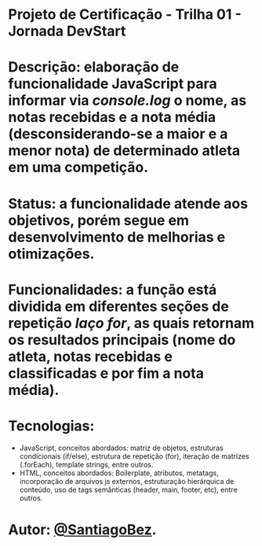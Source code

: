 # Projeto de Certificação - Trilha 01 - Jornada DevStart
# Descrição: elaboração de funcionalidade JavaScript para informar via *console.log* o nome, as notas recebidas e a nota média (desconsiderando-se a maior e a menor nota) de determinado atleta em uma competição.
# Status: a funcionalidade atende aos objetivos, porém segue em desenvolvimento de melhorias e otimizações.
# Funcionalidades: a função está dividida em diferentes seções de repetição *laço for*, as quais retornam os resultados principais (nome do atleta, notas recebidas e classificadas e por fim a nota média).
# Tecnologias: 
  * JavaScript, conceitos abordados: matriz de objetos, estruturas condicionais (if/else), estrutura de repetição (for), iteração de matrizes (.forEach), template strings, entre outros.
  * HTML, conceitos abordados: Boilerplate, atributos, metatags, incorporação de arquivos js externos, estruturação hierárquica de conteúdo, uso de tags semânticas (header, main, footer, etc), entre outros.
# Autor: [@SantiagoBez](https://github.com/SantiagoBez).
